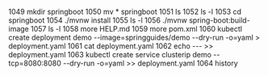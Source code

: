  1049  mkdir springboot
 1050  mv * springboot
 1051  ls
 1052  ls -l
 1053  cd springboot
 1054  ./mvnw install
 1055  ls -l
 1056  ./mvnw spring-boot:build-image
 1057  ls -l
 1058  more HELP.md
 1059  more pom.xml
 1060  kubectl create deployment demo --image=springguides/demo --dry-run -o=yaml > deployment.yaml
 1061  cat deployment.yaml
 1062  echo --- >> deployment.yaml
 1063  kubectl create service clusterip demo --tcp=8080:8080 --dry-run -o=yaml >> deployment.yaml
 1064  history

